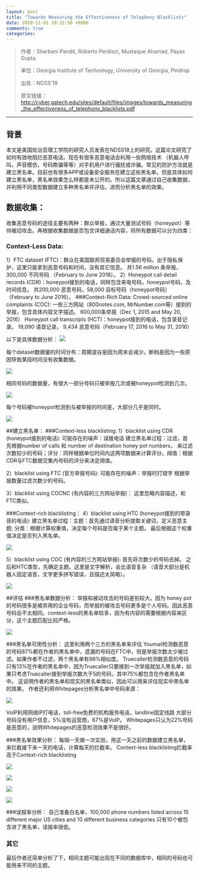 ```yaml
---
layout: post
title: "Towards Measuring the Effectiveness of Telephony Blacklists"
date: 2018-11-01 19:32:50 +0800
comments: true
categories: 
---
```

> 作者：Sharbani Pandit, Roberto Perdisci, Mustaque Ahamad, Payas Gupta
>
> 单位：Georgia Institute of Technology, University of Georgia, Pindrop
>
> 出处：NDSS'18
>
> 原文链接： http://cyber.gatech.edu/sites/default/files/images/towards_measuring_the_effectiveness_of_telephony_blacklists.pdf

<hr/>

## 背景

本文是美国佐治亚理工学院的研究人员发表在NDSS18上的研究。这篇论文研究了如何有效地阻拦恶意电话。现在有很多恶意电话会利用一些网络技术 （机器人呼叫，声音模仿，号码欺骗等等）对手机用户进行骚扰或诈骗。常见的防护方法就是建立黑名单。目前也有很多APP或设备安全服务在建立这些黑名单。但是具体如何建立黑名单，黑名单效果怎么样都是未公开的。所以这篇文章通过自己收集数据，并利用不同类型数据建立多种黑名单并评估，进而分析黑名单的效果。

<!--more-->

## 数据收集：

收集恶意号码的途径主要有两种：群众举报，通过大量测试号码（honeypot）等待被动攻击。再根据收集数据是否包含详细通话内容，将所有数据可以分为四类：
### Context-Less Data:
1）FTC dataset (FTC)：群众在美国联邦贸易委员会举报的号码，出于隐私保护，这里只能拿到恶意号码和时间，没有其它信息。
共1.56 million 条举报，300,000 不同号码 （February to June 2016）。
2）Honeypot call detail records (CDR)：honeypot接到的电话，同样包含来电号码，honeypot号码，及时间信息。
共200,000 恶意号码，58,000 目标号码（honeypot号码）（February to June 2016）。
###Context-Rich Data:
Crowd-sourced online complaints (COC): 一些三方网站（800notes.com, MrNumber.com等）接到的举报，包含具体内容文字描述。
600,000条举报（Dec 1, 2015 and May 20, 2016）
Honeypot call transcripts (HCT)：honeypot接到的电话，包含录音记录。
19,090 语音记录， 9,434 恶意号码（February 17, 2016 to May 31, 2016）

以下是具体数据分析：
![](/images/2018-11-01/2.png)

每个dataset数据量的时间分布：周期波谷是因为周末会减少。断档是因为一些原因导致某段时间没有收集数据。

![](/images/2018-11-01/3.png)

相同号码的数据量，有很大一部分号码只被举报几次或被honeypot检测到几次。

![](/images/2018-11-01/4.png)

每个号码被honeypot检测到与被举报的时间差，大部分几乎是同时。

![](/images/2018-11-01/5.png)

##建立黑名单：
###Context-less blacklisting:
1）blacklist using CDR (honeypot接到的电话): 
可能存在的噪声：误拨电话
建立黑名单过程：过滤，首先根据number of calls 和 number of destination honey pot numbers， 来过滤次数较少的号码；评分：同样根据单位时间内这两项数据来计算评分。阈值：根据CDR与FTC数据交集内号码的评分来决定阈值。


2）blacklist using FTC (官方举报号码):
可能存在的噪声：举报时打错字
根据举报数量过滤次数少的号码。

3）blacklist using COCNC (有内容的三方网站举报)：
这里忽略内容描述，和FTC类似。

###Context-rich blacklisting：
4）blacklist using HTC (honeypot接到的带录音的电话):
建立黑名单过程：主题：首先通过语音分析提取关键词，定义恶意主题; 分类：根据计算权重值，决定每个号码是否属于某个主题。 最后根据这个权重值决定是否列入黑名单。

![](/images/2018-11-01/6.png)

5）blacklist using COC (有内容的三方网站举报):
首先将次数少的号码去掉。
之后和HTC类型，先确定主题。这里是文字解析，会比语音复杂 （语音大部分是机器人固定语音，文字更多拼写错误，且描述太简略）。

![](/images/2018-11-01/7.png)

##评估
###黑名单数据分析：
举报和被动攻击的号码差别较大。因为 honey pot 的号码很多是被弃用的企业号码，而举报的被攻击号码更多是个人号码。因此恶意号码会不太相同。
​                            context-less的黑名单较多，因为有内容的需要根据内容来区分，这个主题匹配比较严格。


![](/images/2018-11-01/8.png)

###黑名单可用性分析：
这里利用两个三方的黑名单来评估
Youmail检测数恶意的号码87%都在作者的黑名单中，遗漏的号码在FTC中，但是举报次数太少被过滤。如果作者不过滤，两个黑名单有98%相似度。
Truecaller检测数恶意的号码只有13%在作者的黑名单中，因为Truecaller只要接到一次举报就加入黑名单，如果只考虑Truecaller接到举报次数大于5的号码，其中75%都包含在作者黑名单中。
这说明作者的黑名单和现实的黑名单类似，因此可以用来评估现实中黑名单的效果。
作者还利用Whitepages分析黑名单中号码来源：

![](/images/2018-11-01/9.png)

VoIP利用网络IP打电话，toll-free免费的机构服务电话，landline固定线路
大部分号码没有用户信息，5%没有运营商，67%是VoIP。
Whitepages只认为22%号码是恶意的，说明Whitepages的恶意检测效果不是很好。

###黑名单效果分析：
每隔一天做一次实验，用这一天之前的数据建立黑名单，来拦截接下来一天的电话，计算每天的拦截率。
Context-less blacklisting拦截率高于Context-rich blacklisting

![](/images/2018-11-01/10.png)

![](/images/2018-11-01/11.png)

![](/images/2018-11-01/12.png)

![](/images/2018-11-01/13.png)



###误报率分析：
自己准备白名单，100,000 phone numbers listed across 15 different major US cities and 10 different business categories
只有10个被包含进了黑名单，误报率很低。

### 其它
最后作者还简单分析了下，相同主题可能出现在不同的数据库中，相同的号码也可能用来不同的主题。
